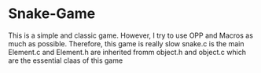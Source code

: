 # Snake-Game
This is a simple and classic game. However, I try to use OPP and Macros as much as possible. Therefore, this game is really slow
snake.c is the main
Element.c and Element.h are inherited fromm object.h and object.c which are the essential claas of this game
